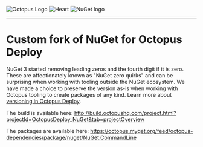 
![Octopus Logo](https://i.octopus.com/blog/201605-logo-text-blueblacktransparent-400_rgb-TTE8.png)
![Heart](https://upload.wikimedia.org/wikipedia/commons/4/42/Love_Heart_SVG.svg)
![NuGet logo](https://raw.githubusercontent.com/NuGet/Home/master/resources/nuget.png)

-------------

# Custom fork of NuGet for Octopus Deploy

NuGet 3 started removing leading zeros and the fourth digit if it is zero. These are affectionately known as "NuGet zero quirks" and can be surprising when working with tooling outside the NuGet ecosystem. We have made a choice to preserve the version as-is when working with Octopus tooling to create packages of any kind. Learn more about [versioning in Octopus Deploy](http://docs.octopusdeploy.com/display/OD/Versioning+in+Octopus+Deploy).

The build is available here: http://build.octopushq.com/project.html?projectId=OctopusDeploy_NuGet&tab=projectOverview

The packages are available here: https://octopus.myget.org/feed/octopus-dependencies/package/nuget/NuGet.CommandLine